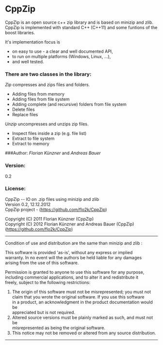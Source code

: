 CppZip
======

CppZip is an open source c++ zip library and is based on minizip and zlib. CppZip is implemented with 
standard C++ (C++11) and some funtions of the boost libraries.

It's implementation focus is
 - on easy to use - a clear and well documented API,
 - to run on multiple platforms (Windows, Linux, ...),
 - and well tested.

### There are two classes in the library:

_Zip_ compresses and zips files and folders.
 - Adding files from memory
 - Adding files from file system
 - Adding complete (and recursive) folders from file system
 - Delete files
 - Replace files

_Unzip_ uncompresses and unzips zip files.
 - Inspect files inside a zip (e.g. file list)
 - Extract to file system
 - Extract to memory

###Author:
_Florian Künzner_ and _Andreas Bauer_

### Version:
0.2

### License:

CppZip -- IO on .zip files using minizip and zlib  
Version 0.2, 12.12.2012  
CppZip project - (https://github.com/flo2k/CppZip)  

Copyright (C) 2011 Florian Künzner (CppZip)  
Copyright (C) 2012 Florian Künzner and Andreas Bauer (CppZip) (https://github.com/flo2k/CppZip)

---------------------------------------------------------------------------

Condition of use and distribution are the same than minizip and zlib :

This software is provided 'as-is', without any express or implied  
warranty.  In no event will the authors be held liable for any damages  
arising from the use of this software.

Permission is granted to anyone to use this software for any purpose,  
including commercial applications, and to alter it and redistribute it  
freely, subject to the following restrictions:

1. The origin of this software must not be misrepresented; you must not  
   claim that you wrote the original software. If you use this software  
   in a product, an acknowledgment in the product documentation would be  
   appreciated but is not required.  
2. Altered source versions must be plainly marked as such, and must not be  
   misrepresented as being the original software.  
3. This notice may not be removed or altered from any source distribution.  

---------------------------------------------------------------------------
